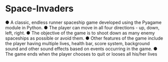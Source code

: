 # Space-Invaders
● A classic, endless runner spaceship game developed using the Pyagame module in Python. 
●	The player can move in all four directions -  up, down, left, right. 
●	The objective of the game is to shoot down as many enemy spaceships as possible or avoid them.
●	Other features of the game include the player having multiple lives, health bar, score system, background sound and other sound effects based on events occurring in the game.
● The game ends when the player chooses to quit or looses all his/her lives


